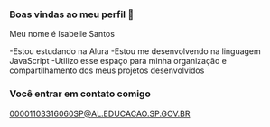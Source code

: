 ### Boas vindas ao meu perfil 💝

Meu nome é Isabelle Santos 

-Estou estudando na Alura 
-Estou me desenvolvendo na linguagem JavaScript 
-Utilizo esse espaço para minha organização e compartilhamento dos meus projetos desenvolvidos 

### Você entrar em contato comigo 

00001103316060SP@AL.EDUCACAO.SP.GOV.BR 

 

